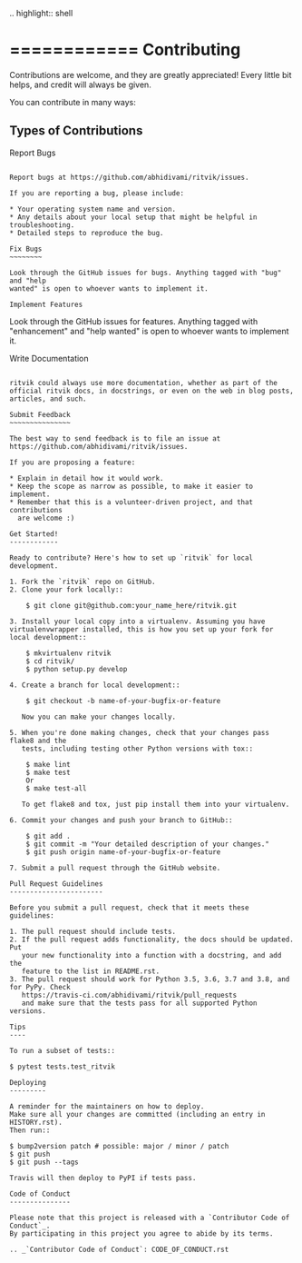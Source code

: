 .. highlight:: shell

============
Contributing
============

Contributions are welcome, and they are greatly appreciated! Every little bit
helps, and credit will always be given.

You can contribute in many ways:

Types of Contributions
----------------------

Report Bugs
~~~~~~~~~~~

Report bugs at https://github.com/abhidivami/ritvik/issues.

If you are reporting a bug, please include:

* Your operating system name and version.
* Any details about your local setup that might be helpful in troubleshooting.
* Detailed steps to reproduce the bug.

Fix Bugs
~~~~~~~~

Look through the GitHub issues for bugs. Anything tagged with "bug" and "help
wanted" is open to whoever wants to implement it.

Implement Features
~~~~~~~~~~~~~~~~~~

Look through the GitHub issues for features. Anything tagged with "enhancement"
and "help wanted" is open to whoever wants to implement it.

Write Documentation
~~~~~~~~~~~~~~~~~~~

ritvik could always use more documentation, whether as part of the
official ritvik docs, in docstrings, or even on the web in blog posts,
articles, and such.

Submit Feedback
~~~~~~~~~~~~~~~

The best way to send feedback is to file an issue at https://github.com/abhidivami/ritvik/issues.

If you are proposing a feature:

* Explain in detail how it would work.
* Keep the scope as narrow as possible, to make it easier to implement.
* Remember that this is a volunteer-driven project, and that contributions
  are welcome :)

Get Started!
------------

Ready to contribute? Here's how to set up `ritvik` for local development.

1. Fork the `ritvik` repo on GitHub.
2. Clone your fork locally::

    $ git clone git@github.com:your_name_here/ritvik.git

3. Install your local copy into a virtualenv. Assuming you have virtualenvwrapper installed, this is how you set up your fork for local development::

    $ mkvirtualenv ritvik
    $ cd ritvik/
    $ python setup.py develop

4. Create a branch for local development::

    $ git checkout -b name-of-your-bugfix-or-feature

   Now you can make your changes locally.

5. When you're done making changes, check that your changes pass flake8 and the
   tests, including testing other Python versions with tox::

    $ make lint
    $ make test
    Or
    $ make test-all

   To get flake8 and tox, just pip install them into your virtualenv.

6. Commit your changes and push your branch to GitHub::

    $ git add .
    $ git commit -m "Your detailed description of your changes."
    $ git push origin name-of-your-bugfix-or-feature

7. Submit a pull request through the GitHub website.

Pull Request Guidelines
-----------------------

Before you submit a pull request, check that it meets these guidelines:

1. The pull request should include tests.
2. If the pull request adds functionality, the docs should be updated. Put
   your new functionality into a function with a docstring, and add the
   feature to the list in README.rst.
3. The pull request should work for Python 3.5, 3.6, 3.7 and 3.8, and for PyPy. Check
   https://travis-ci.com/abhidivami/ritvik/pull_requests
   and make sure that the tests pass for all supported Python versions.

Tips
----

To run a subset of tests::

$ pytest tests.test_ritvik

Deploying
---------

A reminder for the maintainers on how to deploy.
Make sure all your changes are committed (including an entry in HISTORY.rst).
Then run::

$ bump2version patch # possible: major / minor / patch
$ git push
$ git push --tags

Travis will then deploy to PyPI if tests pass.

Code of Conduct
---------------

Please note that this project is released with a `Contributor Code of Conduct`_.
By participating in this project you agree to abide by its terms.

.. _`Contributor Code of Conduct`: CODE_OF_CONDUCT.rst
